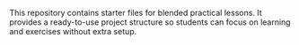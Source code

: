 This repository contains starter files for blended practical lessons. It provides a ready-to-use project structure so students can focus on learning and exercises without extra setup.
